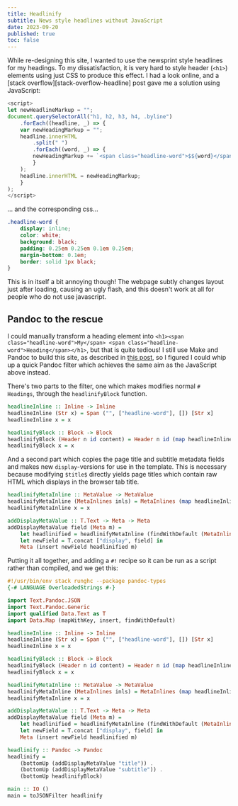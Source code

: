 ```yaml
---
title: Headlinify
subtitle: News style headlines without JavaScript
date: 2023-09-20
published: true
toc: false
---
```


While re-designing this site, I wanted to use the newsprint style headlines for my headings.
To my dissatisfaction, it is very hard to style header (`<h1>`) elements using just CSS to produce this effect.
I had a look online, and a [stack overflow][stack-overflow-headline] post gave me a solution using JavaScript:

```js
<script>
let newHeadlineMarkup = "";
document.querySelectorAll("h1, h2, h3, h4, .byline")
    .forEach((headline, _) => {
    var newHeadingMarkup = "";
    headline.innerHTML
        .split(" ")
        .forEach((word, _) => {
        newHeadingMarkup += `<span class="headline-word">$${word}</span>`;
        }
    );
    headline.innerHTML = newHeadingMarkup;
    }
);
</script>
```

... and the corresponding css...

```css
.headline-word {
    display: inline;
    color: white;
    background: black;
    padding: 0.25em 0.25em 0.1em 0.25em;
    margin-bottom: 0.1em;
    border: solid 1px black;
}
```

This is in itself a bit annoying though!
The webpage subtly changes layout just after loading, causing an ugly flash, and this doesn't work at all for people who do not use javascript.

## Pandoc to the rescue

I could manually transform a heading element into `<h1><span class="headline-word">My</span> <span class="headline-word">Heading</span></h1>`, but that is quite tedious!
I still use Make and Pandoc to build this site, as described in [this post](/blog/make-a-static-site/), so I figured I could whip up a quick Pandoc filter which achieves the same aim as the JavaScript above instead.

There's two parts to the filter, one which makes modifies normal `# Headings`, through the `headlinifyBlock` function.

```hs
headlineInline :: Inline -> Inline
headlineInline (Str x) = Span ("", ["headline-word"], []) [Str x]
headlineInline x = x

headlinifyBlock :: Block -> Block
headlinifyBlock (Header n id content) = Header n id (map headlineInline content)
headlinifyBlock x = x
```

And a second part which copies the page title and subtitle metadata fields and makes new `display`-versions for use in the template.
This is necessary because modifying `$title$` directly yields page titles which contain raw HTML which displays in the browser tab title.

```hs
headlinifyMetaInline :: MetaValue -> MetaValue
headlinifyMetaInline (MetaInlines inls) = MetaInlines (map headlineInline inls)
headlinifyMetaInline x = x

addDisplayMetaValue :: T.Text -> Meta -> Meta
addDisplayMetaValue field (Meta m) = 
    let headlinified = headlinifyMetaInline (findWithDefault (MetaInlines []) field m) in
    let newField = T.concat ["display", field] in
    Meta (insert newField headlinified m)
```

Putting it all together, and adding a `#!` recipe so it can be run as a script rather than compiled, and we get this:

```hs
#!/usr/bin/env stack runghc --package pandoc-types
{-# LANGUAGE OverloadedStrings #-}

import Text.Pandoc.JSON
import Text.Pandoc.Generic
import qualified Data.Text as T
import Data.Map (mapWithKey, insert, findWithDefault)

headlineInline :: Inline -> Inline
headlineInline (Str x) = Span ("", ["headline-word"], []) [Str x]
headlineInline x = x

headlinifyBlock :: Block -> Block
headlinifyBlock (Header n id content) = Header n id (map headlineInline content)
headlinifyBlock x = x

headlinifyMetaInline :: MetaValue -> MetaValue
headlinifyMetaInline (MetaInlines inls) = MetaInlines (map headlineInline inls)
headlinifyMetaInline x = x

addDisplayMetaValue :: T.Text -> Meta -> Meta
addDisplayMetaValue field (Meta m) = 
    let headlinified = headlinifyMetaInline (findWithDefault (MetaInlines []) field m) in
    let newField = T.concat ["display", field] in
    Meta (insert newField headlinified m)

headlinify :: Pandoc -> Pandoc
headlinify = 
    (bottomUp (addDisplayMetaValue "title")) . 
    (bottomUp (addDisplayMetaValue "subtitle")) . 
    (bottomUp headlinifyBlock)

main :: IO ()
main = toJSONFilter headlinify
```